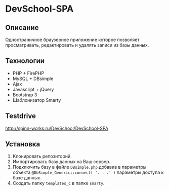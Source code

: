 # DevSchool-SPA


## Описание
Одностраничное браузерное приложение которое позволяет просматривать, редактировать и удалять записи из базы данных.

## Технологии
* PHP + FirePHP
* MySQL + DBsimple
* Ajax
* Javascript + jQuery
* Bootstrap 3
* Шаблонизатор Smarty

## Testdrive
http://spinn-works.ru/DevSchool/DevSchool-SPA

## Установка
1. Клонировать репозиторий.
2. Импортировать базу данных на Ваш сервер.
3. Подключить базу в файле ``DBsimple.php`` добавив в параметры объекта ``@DbSimple_Generic::connect( '. . .' )`` параметры доступа к базе данных.
4. Создать папку ``templates_c`` в папке ``smarty``.